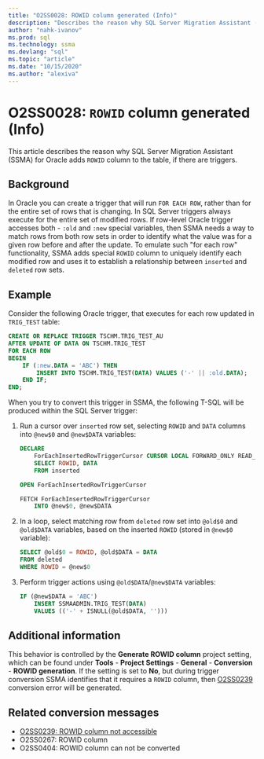 ```yaml
---
title: "O2SS0028: ROWID column generated (Info)"
description: "Describes the reason why SQL Server Migration Assistant (SSMA) for Oracle adds ROWID column to the table."
author: "nahk-ivanov"
ms.prod: sql
ms.technology: ssma
ms.devlang: "sql"
ms.topic: "article"
ms.date: "10/15/2020"
ms.author: "alexiva"
---
```


# O2SS0028: `ROWID` column generated (Info)

This article describes the reason why SQL Server Migration Assistant (SSMA) for Oracle adds `ROWID` column to the table, if there are triggers.

## Background

In Oracle you can create a trigger that will run `FOR EACH ROW`, rather than for the entire set of rows that is changing. In SQL Server triggers always execute for the entire set of modified rows. If row-level Oracle trigger accesses both - `:old` and `:new` special variables, then SSMA needs a way to match rows from both row sets in order to identify what the value was for a given row before and after the update. To emulate such "for each row" functionality, SSMA adds special `ROWID` column to uniquely identify each modified row and uses it to establish a relationship between `inserted` and `deleted` row sets.

## Example

Consider the following Oracle trigger, that executes for each row updated in `TRIG_TEST` table:

```sql
CREATE OR REPLACE TRIGGER TSCHM.TRIG_TEST_AU
AFTER UPDATE OF DATA ON TSCHM.TRIG_TEST
FOR EACH ROW
BEGIN
    IF (:new.DATA = 'ABC') THEN
        INSERT INTO TSCHM.TRIG_TEST(DATA) VALUES ('-' || :old.DATA);
    END IF;
END;
```

When you try to convert this trigger in SSMA, the following T-SQL will be produced within the SQL Server trigger:

1) Run a cursor over `inserted` row set, selecting `ROWID` and `DATA` columns into `@new$0` and `@new$DATA` variables:

    ```sql
    DECLARE
        ForEachInsertedRowTriggerCursor CURSOR LOCAL FORWARD_ONLY READ_ONLY FOR
        SELECT ROWID, DATA
        FROM inserted

    OPEN ForEachInsertedRowTriggerCursor

    FETCH ForEachInsertedRowTriggerCursor
        INTO @new$0, @new$DATA
    ```

2) In a loop, select matching row from `deleted` row set into `@old$0` and `@old$DATA` variables, based on the inserted `ROWID` (stored in `@new$0` variable):

    ```sql
    SELECT @old$0 = ROWID, @old$DATA = DATA
    FROM deleted
    WHERE ROWID = @new$0
    ```

3) Perform trigger actions using `@old$DATA`/`@new$DATA` variables:

    ```sql
    IF (@new$DATA = 'ABC')
        INSERT SSMAADMIN.TRIG_TEST(DATA)
        VALUES (('-' + ISNULL(@old$DATA, '')))
    ```

## Additional information

This behavior is controlled by the **Generate ROWID column** project setting, which can be found under **Tools** - **Project Settings** - **General** - **Conversion** - **ROWID generation**. If the setting is set to **No**, but during trigger conversion SSMA identifies that it requires a `ROWID` column, then [O2SS0239](o2ss0239.md) conversion error will be generated.

## Related conversion messages

* [O2SS0239: ROWID column not accessible](o2ss0239.md)
* O2SS0267: ROWID column
* O2SS0404: ROWID column can not be converted
